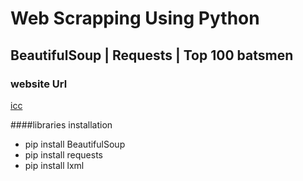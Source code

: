 # Web Scrapping Using Python 

## BeautifulSoup | Requests | Top 100 batsmen

### website Url


[icc](https://www.icc-cricket.com/rankings/...)



####libraries installation

* pip install BeautifulSoup
* pip install requests
* pip install lxml